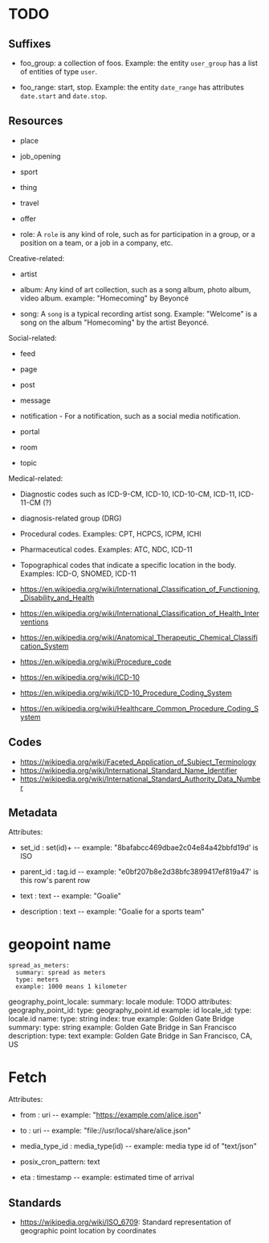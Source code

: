 # TODO

## Suffixes

* foo_group: a collection of foos. Example: the entity `user_group` has a list of entities of type `user`.

* foo_range: start, stop. Example: the entity `date_range` has attributes `date.start` and `date.stop`.

## Resources

* place

* job_opening

* sport

* thing

* travel

* offer

* role: A `role` is any kind of role, such as for participation in a group, or a position on a team, or a job in a company, etc.

Creative-related:

* artist

* album: Any kind of art collection, such as a song album, photo album, video album.
    example: "Homecoming" by Beyoncé

* song: A `song` is a typical recording artist song. Example: "Welcome" is a song on the album "Homecoming" by the artist Beyoncé.

Social-related:

* feed

* page

* post

* message

* notification - For a notification, such as a social media notification.

* portal

* room

* topic

Medical-related:

* Diagnostic codes such as ICD-9-CM, ICD-10, ICD-10-CM, ICD-11, ICD-11-CM (?)

* diagnosis-related group (DRG)

* Procedural codes. Examples: CPT, HCPCS, ICPM, ICHI

* Pharmaceutical codes. Examples: ATC, NDC, ICD-11

* Topographical codes that indicate a specific location in the body. Examples: ICD-O, SNOMED, ICD-11

* https://en.wikipedia.org/wiki/International_Classification_of_Functioning,_Disability_and_Health

* https://en.wikipedia.org/wiki/International_Classification_of_Health_Interventions

* https://en.wikipedia.org/wiki/Anatomical_Therapeutic_Chemical_Classification_System

* https://en.wikipedia.org/wiki/Procedure_code

* https://en.wikipedia.org/wiki/ICD-10

* https://en.wikipedia.org/wiki/ICD-10_Procedure_Coding_System

* https://en.wikipedia.org/wiki/Healthcare_Common_Procedure_Coding_System


## Codes

* https://wikipedia.org/wiki/Faceted_Application_of_Subject_Terminology
* https://wikipedia.org/wiki/International_Standard_Name_Identifier
* https://wikipedia.org/wiki/International_Standard_Authority_Data_Number

## Metadata

Attributes:

* set_id : set(id)+ -- example: "8bafabcc469dbae2c04e84a42bbfd19d' is ISO

* parent_id : tag.id -- example: "e0bf207b8e2d38bfc3899417ef819a47' is this row's parent row

* text : text -- example: "Goalie"

* description : text -- example: "Goalie for a sports team"

# geopoint name

    spread_as_meters:
      summary: spread as meters
      type: meters
      example: 1000 means 1 kilometer
geography_point_locale:
  summary: locale
  module: TODO
  attributes:
    geography_point_id:
      type: geography_point.id
      example: id
    locale_id:
      type: locale.id
    name:
      type: string
      index: true
      example: Golden Gate Bridge
    summary:
      type: string
      example: Golden Gate Bridge in San Francisco
    description:
      type: text
      example: Golden Gate Bridge in San Francisco, CA, US

# Fetch

Attributes:

* from : uri -- example: "https://example.com/alice.json"

* to : uri -- example: "file://usr/local/share/alice.json"

* media_type_id : media_type(id) -- example: media type id of "text/json"

* posix_cron_pattern:  text

* eta : timestamp -- example: estimated time of arrival

## Standards

* https://wikipedia.org/wiki/ISO_6709: Standard representation of geographic point location by coordinates